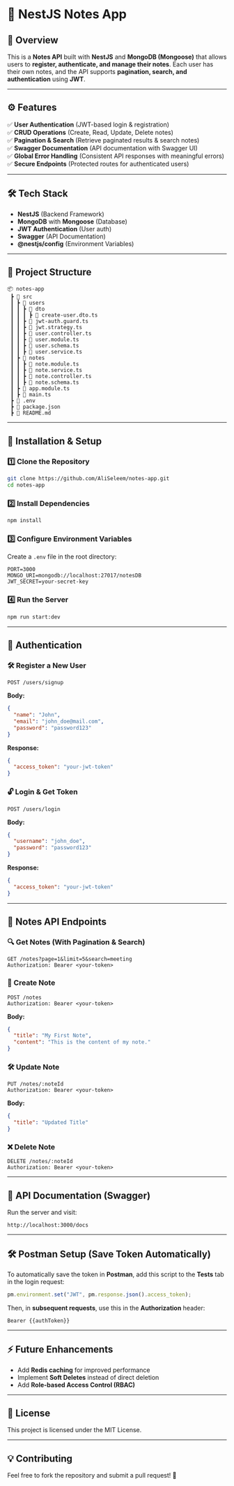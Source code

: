 # 📝 NestJS Notes App

## 🚀 Overview
This is a **Notes API** built with **NestJS** and **MongoDB (Mongoose)** that allows users to **register, authenticate, and manage their notes**. Each user has their own notes, and the API supports **pagination, search, and authentication** using **JWT**.

---

## ⚙️ Features
✅ **User Authentication** (JWT-based login & registration)  
✅ **CRUD Operations** (Create, Read, Update, Delete notes)  
✅ **Pagination & Search** (Retrieve paginated results & search notes)  
✅ **Swagger Documentation** (API documentation with Swagger UI)  
✅ **Global Error Handling** (Consistent API responses with meaningful errors)  
✅ **Secure Endpoints** (Protected routes for authenticated users)

---

## 🛠 Tech Stack
- **NestJS** (Backend Framework)
- **MongoDB** with **Mongoose** (Database)
- **JWT Authentication** (User auth)
- **Swagger** (API Documentation)
- **@nestjs/config** (Environment Variables)

---

## 📂 Project Structure
```plaintext
📦 notes-app
 ┣ 📂 src
 ┃ ┣ 📂 users
 ┃ ┃ ┣ 📂 dto
 ┃ ┃ ┃ ┣ 📜 create-user.dto.ts
 ┃ ┃ ┣ 📜 jwt-auth.guard.ts
 ┃ ┃ ┣ 📜 jwt.strategy.ts
 ┃ ┃ ┣ 📜 user.controller.ts
 ┃ ┃ ┣ 📜 user.module.ts
 ┃ ┃ ┣ 📜 user.schema.ts
 ┃ ┃ ┣ 📜 user.service.ts
 ┃ ┣ 📂 notes
 ┃ ┃ ┣ 📜 note.module.ts
 ┃ ┃ ┣ 📜 note.service.ts
 ┃ ┃ ┣ 📜 note.controller.ts
 ┃ ┃ ┣ 📜 note.schema.ts
 ┃ ┣ 📜 app.module.ts
 ┃ ┣ 📜 main.ts
 ┣ 📜 .env
 ┣ 📜 package.json
 ┣ 📜 README.md
```

---

## 🚀 Installation & Setup

### 1️⃣ Clone the Repository
```bash
git clone https://github.com/AliSeleem/notes-app.git
cd notes-app
```

### 2️⃣ Install Dependencies
```bash
npm install
```

### 3️⃣ Configure Environment Variables
Create a `.env` file in the root directory:
```env
PORT=3000
MONGO_URI=mongodb://localhost:27017/notesDB
JWT_SECRET=your-secret-key
```

### 4️⃣ Run the Server
```bash
npm run start:dev
```

---

## 🔑 Authentication
### 🛠 Register a New User
```http
POST /users/signup
```
**Body:**
```json
{
  "name": "John",
  "email": "john_doe@mail.com",
  "password": "password123"
}
```
**Response:**
```json
{
  "access_token": "your-jwt-token"
}
```

### 🔓 Login & Get Token
```http
POST /users/login
```
**Body:**
```json
{
  "username": "john_doe",
  "password": "password123"
}
```
**Response:**
```json
{
  "access_token": "your-jwt-token"
}
```

---

## 📜 Notes API Endpoints

### 🔍 Get Notes (With Pagination & Search)
```http
GET /notes?page=1&limit=5&search=meeting
Authorization: Bearer <your-token>
```

### 📝 Create Note
```http
POST /notes
Authorization: Bearer <your-token>
```
**Body:**
```json
{
  "title": "My First Note",
  "content": "This is the content of my note."
}
```

### 🛠 Update Note
```http
PUT /notes/:noteId
Authorization: Bearer <your-token>
```
**Body:**
```json
{
  "title": "Updated Title"
}
```

### ❌ Delete Note
```http
DELETE /notes/:noteId
Authorization: Bearer <your-token>
```

---

## 📘 API Documentation (Swagger)
Run the server and visit:
```
http://localhost:3000/docs
```

---

## 🛠 Postman Setup (Save Token Automatically)
To automatically save the token in **Postman**, add this script to the **Tests** tab in the login request:
```js
pm.environment.set("JWT", pm.response.json().access_token);
```
Then, in **subsequent requests**, use this in the **Authorization** header:
```
Bearer {{authToken}}
```

---

## ⚡️ Future Enhancements
- Add **Redis caching** for improved performance
- Implement **Soft Deletes** instead of direct deletion
- Add **Role-based Access Control (RBAC)**

---

## 📜 License
This project is licensed under the MIT License.

---

## 💡 Contributing
Feel free to fork the repository and submit a pull request! 🚀

